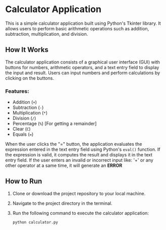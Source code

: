 # Calculator Application

This is a simple calculator application built using Python's Tkinter library. It allows users to perform basic arithmetic operations such as addition, subtraction, multiplication, and division.

## How It Works

The calculator application consists of a graphical user interface (GUI) with buttons for numbers, arithmetic operators, and a text entry field to display the input and result. Users can input numbers and perform calculations by clicking on the buttons. 

### Features:
- Addition (`+`)
- Subtraction (`-`)
- Multiplication (`*`)
- Division (`/`)
- Percentage (`%`) [For getting a remainder]
- Clear (`C`)
- Equals (`=`)

When the user clicks the "=" button, the application evaluates the expression entered in the text entry field using Python's `eval()` function. If the expression is valid, it computes the result and displays it in the text entry field. If the user enters an invalid or incorrect input like: '+' or any other operator at a same time, it will generate an **ERROR**

## How to Run

1. Clone or download the project repository to your local machine.
2. Navigate to the project directory in the terminal.
3. Run the following command to execute the calculator application:

   ```bash
   python calculator.py
   ```